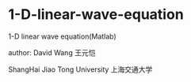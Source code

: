 # 1-D-linear-wave-equation
1-D linear wave equation(Matlab)

author: David Wang  王元恺

ShangHai Jiao Tong University  上海交通大学

